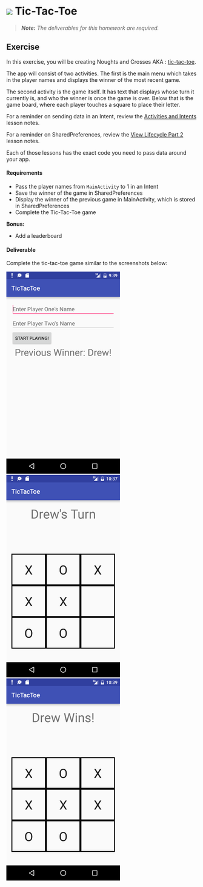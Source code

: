 
# ![](https://ga-dash.s3.amazonaws.com/production/assets/logo-9f88ae6c9c3871690e33280fcf557f33.png) Tic-Tac-Toe

> ***Note:*** _The deliverables for this homework are required._

## Exercise

In this exercise, you will be creating Noughts and Crosses AKA : [tic-tac-toe](https://en.wikipedia.org/wiki/Tic-tac-toe).

The app will consist of two activities. The first is the main menu which takes in the player names and displays the winner of the most recent game.

The second activity is the game itself. It has text that displays whose turn it currently is, and who the winner is once the game is over. Below that is the game board, where each player touches a square to place their letter.

For a reminder on sending data in an Intent, review the [Activities and Intents](https://github.com/ga-students/ADI_SM_1/tree/master/work/01-week/12_activities_intents) lesson notes.

For a reminder on SharedPreferences, review the [View Lifecycle Part 2](https://github.com/ga-students/ADI_SM_1/tree/master/work/03-week/02_activity_lifecycle) lesson notes.

Each of those lessons has the exact code you need to pass data around your app.

#### Requirements

- Pass the player names from `MainActivity` to 1 in an Intent
- Save the winner of the game in SharedPreferences
- Display the winner of the previous game in MainActivity, which is stored in SharedPreferences
- Complete the Tic-Tac-Toe game

**Bonus:**
- Add a leaderboard


#### Deliverable

Complete the tic-tac-toe game similar to the screenshots below:

<img src="./screenshots/tictactoe1.png" width="300"/>
<img src="./screenshots/tictactoe2.png" width="300"/>
<img src="./screenshots/tictactoe3.png" width="300"/>
